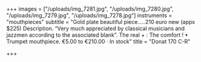 +++
images = ["/uploads/img_7281.jpg", "/uploads/img_7280.jpg", "/uploads/img_7279.jpg", "/uploads/img_7278.jpg"]
instruments = "mouthpieces"
subtitle = "Gold plate beautiful piece.....210 euro new (appx $225) Description. “Very much appreciated by classical musicians and jazzmen according to the associated blank”. The real + : The comfort ! • Trumpet mouthpiece. €5.00 to €210.00 · ‎In stock"
title = "Donat 170 C-R"

+++
